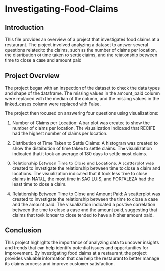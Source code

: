 # Investigating-Food-Claims
## Introduction
This file provides an overview of a project that investigated food claims at a restaurant. The project involved analyzing a dataset to answer several questions related to the claims, such as the number of claims per location, the distribution of time taken to settle claims, and the relationship between time to close a case and amount paid.

## Project Overview
The project began with an inspection of the dataset to check the data types and shape of the dataframe. The missing values in the amount_paid column were replaced with the median of the column, and the missing values in the linked_cases column were replaced with False.

The project then focused on answering four questions using visualizations:

1. Number of Claims per Location: A bar plot was created to show the number of claims per location. The visualization indicated that RECIFE had the highest number of claims per location.

2. Distribution of Time Taken to Settle Claims: A histogram was created to show the distribution of time taken to settle claims. The visualization indicated that it took an average of 180 days to settle most claims.

3. Relationship Between Time to Close and Locations: A scatterplot was created to investigate the relationship between time to close a claim and locations. The visualization indicated that it took less time to close claims in NATAL, the most time in SAO LUIS, and FORTALEZA had the least time to close a claim.

4. Relationship Between Time to Close and Amount Paid: A scatterplot was created to investigate the relationship between the time to close a case and the amount paid. The visualization indicated a positive correlation between the time to close a case and the amount paid, suggesting that claims that took longer to close tended to have a higher amount paid.

## Conclusion
This project highlights the importance of analyzing data to uncover insights and trends that can help identify potential issues and opportunities for improvement. By investigating food claims at a restaurant, the project provides valuable information that can help the restaurant to better manage its claims process and improve customer satisfaction.
